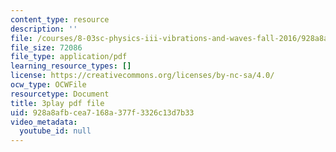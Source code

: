```yaml
---
content_type: resource
description: ''
file: /courses/8-03sc-physics-iii-vibrations-and-waves-fall-2016/928a8afbcea7168a377f3326c13d7b33_QxemLb8-5AA.pdf
file_size: 72086
file_type: application/pdf
learning_resource_types: []
license: https://creativecommons.org/licenses/by-nc-sa/4.0/
ocw_type: OCWFile
resourcetype: Document
title: 3play pdf file
uid: 928a8afb-cea7-168a-377f-3326c13d7b33
video_metadata:
  youtube_id: null
---
```


